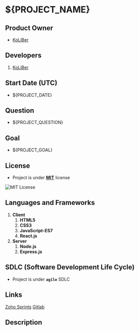 # \${PROJECT_NAME}

## Product Owner

-   [KoLiBer](https://koliber.ir)

## Developers

1. [KoLiBer](https://koliber.ir)

## Start Date (UTC)

-   \${PROJECT_DATE}

## Question

-   \${PROJECT_QUESTION}

## Goal

-   \${PROJECT_GOAL}

## License

-   Project is under **[MIT](LICENSE.md)** license

![MIT License](https://pre00.deviantart.net/4938/th/pre/f/2016/070/3/b/mit_license_logo_by_excaliburzero-d9ur2lg.png)

## Languages and Frameworks

1. **Client**
    1. **HTML5**
    2. **CSS3**
    3. **JavaScript-ES7**
    4. **React.js**
2. **Server**
    1. **Node.js**
    2. **Express.js**

## SDLC (Software Development Life Cycle)

-   Project is under **`agile`** SDLC

## Links

[Zoho Sprints]()
[Gitlab]()

## Description

